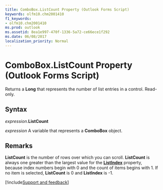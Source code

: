 ```yaml
---
title: ComboBox.ListCount Property (Outlook Forms Script)
keywords: olfm10.chm2001410
f1_keywords:
- olfm10.chm2001410
ms.prod: outlook
ms.assetid: 8ea1e997-470f-1336-5a72-ce66ece1f292
ms.date: 06/08/2017
localization_priority: Normal
---
```



# ComboBox.ListCount Property (Outlook Forms Script)

Returns a  **Long** that represents the number of list entries in a control. Read-only.


## Syntax

_expression_.**ListCount**

_expression_ A variable that represents a  **ComboBox** object.


## Remarks

 **ListCount** is the number of rows over which you can scroll. **ListCount** is always one greater than the largest value for the **[ListIndex](Outlook.combobox.listindex.md)** property, because index numbers begin with 0 and the count of items begins with 1. If no item is selected, **ListCount** is 0 and **ListIndex** is -1.

[!include[Support and feedback](~/includes/feedback-boilerplate.md)]
